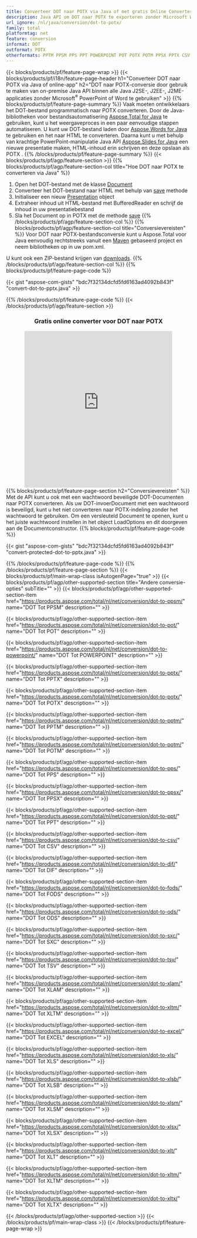 ```yaml
---
title: Converteer DOT naar POTX via Java of met gratis Online Converter 
description: Java API om DOT naar POTX te exporteren zonder Microsoft Word of PowerPoint te gebruiken of online. Test de gratis POT naar CSV online converter snel voordat u de code integreert. 
url_ignore: /nl/java/conversion/dot-to-potx/
family: total
platformtag: net
feature: conversion
informat: DOT
outformat: POTX
otherformats: PPTM PPSM PPS PPT POWERPOINT POT POTX POTM PPSX PPTX CSV DIF FODS ODS SXC TSV XLAM XLTM EXCEL XLS XLSB XLSM XLSX XLT XLTM XLTX
---
```

{{< blocks/products/pf/feature-page-wrap >}}
{{< blocks/products/pf/i18n/feature-page-header h1="Converteer DOT naar POTX via Java of online-app" h2="DOT naar POTX-conversie door gebruik te maken van on-premise Java API binnen alle Java J2SE-, J2EE-, J2ME-applicaties zonder Microsoft<sup>&reg;</sup> PowerPoint of Word te gebruiken" >}}
{{% blocks/products/pf/feature-page-summary %}}
Vaak moeten ontwikkelaars het DOT-bestand programmatisch naar POTX converteren. Door de Java-bibliotheken voor bestandsautomatisering [Aspose.Total for Java](https://products.aspose.com/total/java/) te gebruiken, kunt u het weergaveproces in een paar eenvoudige stappen automatiseren. U kunt uw DOT-bestand laden door [Aspose.Words for Java](https://products.aspose.com/words/java/) te gebruiken en het naar HTML te converteren. Daarna kunt u met behulp van krachtige PowerPoint-manipulatie Java API [Aspose.Slides for Java](https://products.aspose.com/slides/java/) een nieuwe presentatie maken, HTML-inhoud erin schrijven en deze opslaan als POTX .
{{% /blocks/products/pf/feature-page-summary  %}}
{{< blocks/products/pf/agp/feature-section >}}
{{% blocks/products/pf/agp/feature-section-col title="Hoe DOT naar POTX te converteren via Java" %}}
1. Open het DOT-bestand met de klasse [Document](https://reference.aspose.com/words/java/com.aspose.words/Document)
2. Converteer het DOT-bestand naar HTML met behulp van [save](https://reference.aspose.com/words/java/com.aspose.words/Document#save(java.lang.String,com.aspose.words.SaveOptions)) methode
3. Initialiseer een nieuw [Presentation](https://reference.aspose.com/slides/java/com.aspose.slides/Presentation) object
5. Extraheer inhoud uit HTML-bestand met BufferedReader en schrijf de inhoud in uw presentatiebestand
6. Sla het Document op in POTX met de methode [save](https://reference.aspose.com/slides/java/com.aspose.slides/Presentation#save-java.io.OutputStream-int-)
{{% /blocks/products/pf/agp/feature-section-col %}}
{{% blocks/products/pf/agp/feature-section-col title="Conversievereisten" %}}
Voor DOT naar POTX-bestandsconversie kunt u Aspose.Total voor Java eenvoudig rechtstreeks vanuit een [Maven](https://releases.aspose.com/total/java/) gebaseerd project en neem bibliotheken op in uw pom.xml.

U kunt ook een ZIP-bestand krijgen van [downloads](https://releases.aspose.com/total/java).
{{% /blocks/products/pf/agp/feature-section-col %}}
{{% blocks/products/pf/feature-page-code %}}

{{< gist "aspose-com-gists" "bdc7f32134dcfd5fd6163ad4092b843f" "convert-dot-to-pptx.java" >}}


{{% /blocks/products/pf/feature-page-code %}}
{{< /blocks/products/pf/agp/feature-section >}}
<div class="container-fluid agp-content bg-white aboutfile box-1 vh100 section nopbtm">
<div class=container>
<div class=row>
<div class="demobox tc col-md-12 padding-0" align="center">

<h3>Gratis online converter voor DOT naar POTX</h3>

<iframe style="border: none; height: 426px;" scrolling="no" src="https://total-conversion-app-65z5r2lp.qa.k8s.dynabic.com/?to=potx&from=dot" id="child-iframe" width="80%"></iframe>

</div></div>
</div></div>
{{% blocks/products/pf/feature-page-section  h2="Conversievereisten" %}}
Met de API kunt u ook met een wachtwoord beveiligde DOT-Documenten naar POTX converteren. Als uw DOT-invoerDocument met een wachtwoord is beveiligd, kunt u het niet converteren naar POTX-indeling zonder het wachtwoord te gebruiken. Om een versleuteld Document te openen, kunt u het juiste wachtwoord instellen in het object LoadOptions en dit doorgeven aan de Documentconstructor.  
{{% blocks/products/pf/feature-page-code %}}

{{< gist "aspose-com-gists" "bdc7f32134dcfd5fd6163ad4092b843f" "convert-protected-dot-to-pptx.java" >}}

{{% /blocks/products/pf/feature-page-code  %}}
{{% /blocks/products/pf/feature-page-section %}}
{{< blocks/products/pf/main-wrap-class isAutogenPage="true" >}}
{{< blocks/products/pf/agp/other-supported-section title="Andere conversie-opties" subTitle="" >}}
{{< blocks/products/pf/agp/other-supported-section-item href="https://products.aspose.com/total/nl/net/conversion/dot-to-ppsm/" name="DOT Tot PPSM" description="" >}}

{{< blocks/products/pf/agp/other-supported-section-item href="https://products.aspose.com/total/nl/net/conversion/dot-to-pot/" name="DOT Tot POT" description="" >}}

{{< blocks/products/pf/agp/other-supported-section-item href="https://products.aspose.com/total/nl/net/conversion/dot-to-powerpoint/" name="DOT Tot POWERPOINT" description="" >}}

{{< blocks/products/pf/agp/other-supported-section-item href="https://products.aspose.com/total/nl/net/conversion/dot-to-pptx/" name="DOT Tot PPTX" description="" >}}

{{< blocks/products/pf/agp/other-supported-section-item href="https://products.aspose.com/total/nl/net/conversion/dot-to-potx/" name="DOT Tot POTX" description="" >}}

{{< blocks/products/pf/agp/other-supported-section-item href="https://products.aspose.com/total/nl/net/conversion/dot-to-pptm/" name="DOT Tot PPTM" description="" >}}

{{< blocks/products/pf/agp/other-supported-section-item href="https://products.aspose.com/total/nl/net/conversion/dot-to-potm/" name="DOT Tot POTM" description="" >}}

{{< blocks/products/pf/agp/other-supported-section-item href="https://products.aspose.com/total/nl/net/conversion/dot-to-pps/" name="DOT Tot PPS" description="" >}}

{{< blocks/products/pf/agp/other-supported-section-item href="https://products.aspose.com/total/nl/net/conversion/dot-to-ppsx/" name="DOT Tot PPSX" description="" >}}

{{< blocks/products/pf/agp/other-supported-section-item href="https://products.aspose.com/total/nl/net/conversion/dot-to-ppt/" name="DOT Tot PPT" description="" >}}

{{< blocks/products/pf/agp/other-supported-section-item href="https://products.aspose.com/total/nl/net/conversion/dot-to-csv/" name="DOT Tot CSV" description="" >}}

{{< blocks/products/pf/agp/other-supported-section-item href="https://products.aspose.com/total/nl/net/conversion/dot-to-dif/" name="DOT Tot DIF" description="" >}}

{{< blocks/products/pf/agp/other-supported-section-item href="https://products.aspose.com/total/nl/net/conversion/dot-to-fods/" name="DOT Tot FODS" description="" >}}

{{< blocks/products/pf/agp/other-supported-section-item href="https://products.aspose.com/total/nl/net/conversion/dot-to-ods/" name="DOT Tot ODS" description="" >}}

{{< blocks/products/pf/agp/other-supported-section-item href="https://products.aspose.com/total/nl/net/conversion/dot-to-sxc/" name="DOT Tot SXC" description="" >}}

{{< blocks/products/pf/agp/other-supported-section-item href="https://products.aspose.com/total/nl/net/conversion/dot-to-tsv/" name="DOT Tot TSV" description="" >}}

{{< blocks/products/pf/agp/other-supported-section-item href="https://products.aspose.com/total/nl/net/conversion/dot-to-xlam/" name="DOT Tot XLAM" description="" >}}

{{< blocks/products/pf/agp/other-supported-section-item href="https://products.aspose.com/total/nl/net/conversion/dot-to-xltm/" name="DOT Tot XLTM" description="" >}}

{{< blocks/products/pf/agp/other-supported-section-item href="https://products.aspose.com/total/nl/net/conversion/dot-to-excel/" name="DOT Tot EXCEL" description="" >}}

{{< blocks/products/pf/agp/other-supported-section-item href="https://products.aspose.com/total/nl/net/conversion/dot-to-xls/" name="DOT Tot XLS" description="" >}}

{{< blocks/products/pf/agp/other-supported-section-item href="https://products.aspose.com/total/nl/net/conversion/dot-to-xlsb/" name="DOT Tot XLSB" description="" >}}

{{< blocks/products/pf/agp/other-supported-section-item href="https://products.aspose.com/total/nl/net/conversion/dot-to-xlsm/" name="DOT Tot XLSM" description="" >}}

{{< blocks/products/pf/agp/other-supported-section-item href="https://products.aspose.com/total/nl/net/conversion/dot-to-xlsx/" name="DOT Tot XLSX" description="" >}}

{{< blocks/products/pf/agp/other-supported-section-item href="https://products.aspose.com/total/nl/net/conversion/dot-to-xlt/" name="DOT Tot XLT" description="" >}}

{{< blocks/products/pf/agp/other-supported-section-item href="https://products.aspose.com/total/nl/net/conversion/dot-to-xltm/" name="DOT Tot XLTM" description="" >}}

{{< blocks/products/pf/agp/other-supported-section-item href="https://products.aspose.com/total/nl/net/conversion/dot-to-xltx/" name="DOT Tot XLTX" description="" >}}


{{< /blocks/products/pf/agp/other-supported-section >}}
{{< /blocks/products/pf/main-wrap-class >}}
{{< /blocks/products/pf/feature-page-wrap >}}